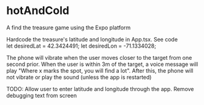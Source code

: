 # hotAndCold
A find the treasure game using the Expo platform

Hardcode the treasure's latitude and longitude in App.tsx. 
See code   
  let desiredLat = 42.3424491;
  let desiredLon = -71.1334028;
  
The phone will vibrate when the user moves closer to the target from one second prior.
When the user is within 3m of the target, a voice message will play "Where x marks the spot, you will find a lot". 
After this, the phone will not vibrate or play the sound (unless the app is restarted)

TODO:
Allow user to enter latitude and longitude through the app.
Remove debugging text from screen
